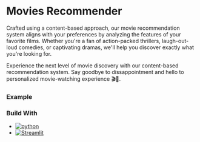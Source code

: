 # Movies Recommender

Crafted using a content-based approach, our movie recommendation system aligns with your preferences by analyzing the features of your favorite films. Whether you're a fan of action-packed thrillers, laugh-out-loud comedies, or captivating dramas, we'll help you discover exactly what you're looking for.

Experience the next level of movie discovery with our content-based recommendation system. Say goodbye to dissappointment and hello to personalized movie-watching experience 🎬🌟.

### Example


### Build With
* [![python](https://img.shields.io/badge/Python-3.9-3776AB.svg?style=flat&logo=python&logoColor=white)](https://www.python.org)
* [![Streamlit](https://img.shields.io/badge/Streamlit-1.2.0-FF4B4B.svg?style=flat&logo=Streamlit&logoColor=white)](https://streamlit.io)

<!-- MARKDOWN LINKS & IMAGES -->
<!-- https://www.markdownguide.org/basic-syntax/#reference-style-links -->
